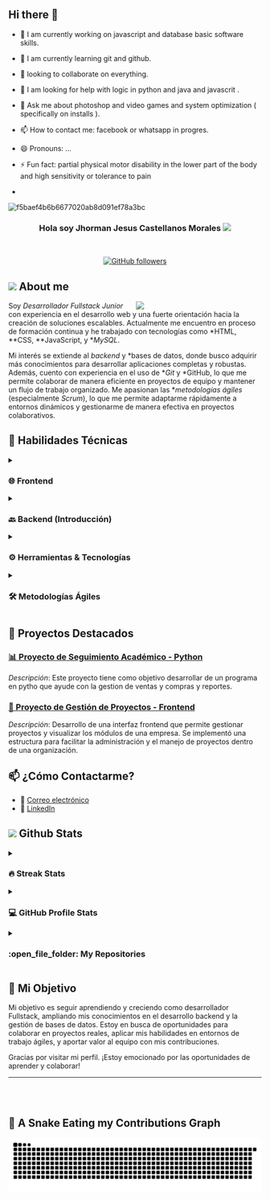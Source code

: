 ## Hi there 👋

- 🔭 I am currently working on javascript and database basic software skills.
- 🌱 I am currently learning git and github. 
- 👯 looking to collaborate on everything.
- 🤔 I am looking for help with logic in python and java and javascrit .
- 💬 Ask me about photoshop and video games and system optimization ( specifically on installs ).
- 📫 How to contact me: facebook or whatsapp in progres.
- 😄 Pronouns: ...
- ⚡ Fun fact:  partial physical motor disability in the lower part of the body and high sensitivity or tolerance to pain

- <p align = "center">
![f5baef4b6b6677020ab8d091ef78a3bc](https://github.com/user-attachments/assets/5ea7c6fb-2819-41db-abec-9c97a750e68e)
</p>
<div align="center">
	
### Hola soy Jhorman Jesus Castellanos Morales <img src="https://media.giphy.com/media/hvRJCLFzcasrR4ia7z/giphy.gif" width="25px">

</div>

<br>

<div align="center">
  
[![GitHub followers](https://img.shields.io/github/followers/DiegoAlexanderGarcia?label=Follow&style=social)]([https://github.com/DiegoAlexanderGarcia](https://github.com/Jhormancastella))

</div>

## <picture><img src = "https://github.com/7oSkaaa/7oSkaaa/blob/main/Images/about_me.gif?raw=true" width = 50px></picture> About me

<picture> <img align="right" src="https://github.com/7oSkaaa/7oSkaaa/blob/main/Images/Right_Side.gif?raw=true" width = 250px></picture>

Soy *Desarrollador Fullstack Junior* con experiencia en el desarrollo web y una fuerte orientación hacia la creación de soluciones escalables. Actualmente me encuentro en proceso de formación continua y he trabajado con tecnologías como *HTML, **CSS, **JavaScript, y **MySQL*. 

Mi interés se extiende al *backend* y *bases de datos, donde busco adquirir más conocimientos para desarrollar aplicaciones completas y robustas. Además, cuento con experiencia en el uso de **Git* y *GitHub, lo que me permite colaborar de manera eficiente en proyectos de equipo y mantener un flujo de trabajo organizado. Me apasionan las **metodologías ágiles* (especialmente *Scrum*), lo que me permite adaptarme rápidamente a entornos dinámicos y gestionarme de manera efectiva en proyectos colaborativos.

## 🔧 Habilidades Técnicas

<details><summary>

### 🌐 Frontend 
</summary>

- *HTML*  
  ![HTML](https://img.shields.io/badge/HTML-5-FF5733?logo=html5)
- *CSS*  
  ![CSS](https://img.shields.io/badge/CSS-3-2965F1?logo=css3)
- *JavaScript*  
  ![JavaScript](https://img.shields.io/badge/JavaScript-ES6-F7DF1E?logo=javascript)

</details>

<details><summary>
	
### 🔙 Backend (Introducción)
</summary>

- *MySQL*  
  ![MySQL](https://img.shields.io/badge/MySQL-8.0-4479A1?logo=mysql)
- *Version Control (Git)*  
  ![Version Control](https://img.shields.io/badge/Version%20Control-Git-4C1B8A?logo=git)

</details>

<details><summary>

### ⚙ Herramientas & Tecnologías
</summary>

- *Git* y *GitHub* (Control de versiones)  
  ![Git](https://img.shields.io/badge/Git-F05032?logo=git&logoColor=white)  
  ![GitHub](https://img.shields.io/badge/GitHub-181717?logo=github&logoColor=white)
- *VS Code* (Editor de código)  
  ![VS Code](https://img.shields.io/badge/VS%20Code-007ACC?logo=visualstudiocode&logoColor=white)
- *MySQL Workbench* (Gestión de bases de datos)  
  ![MySQL Workbench](https://img.shields.io/badge/MySQL%20Workbench-4479A1?logo=mysql&logoColor=white)

</details>

<details><summary>

### 🛠 Metodologías Ágiles
</summary>

- *Scrum*  
  ![Scrum](https://img.shields.io/badge/Scrum-FF6600?logo=trello&logoColor=white)
- *Kanban*  
  ![Kanban](https://img.shields.io/badge/Kanban-0079BF?logo=trello&logoColor=white)

</details>


  
## 🚀 Proyectos Destacados


### [📊 Proyecto de Seguimiento Académico - Python]([https://github.com/CamiloMachuca/Proyecto_pythom_MachucaCamilo_GarciaDiego.git](https://github.com/Jhormancastella/TrabajoPython_-jhormanjesuscastellanosmorales))  
*Descripción*: Este proyecto tiene como objetivo desarrollar de un programa en pytho que ayude con la gestion de ventas y compras y reportes.

### [🔧 Proyecto de Gestión de Proyectos - Frontend](https://github.com/JhonatanOmana/PROYECTO-FILTRO_GARCIADIEGO_OMA-AJHONATAN.git)  
*Descripción*: Desarrollo de una interfaz frontend que permite gestionar proyectos y visualizar los módulos de una empresa. Se implementó una estructura para facilitar la administración y el manejo de proyectos dentro de una organización.



## 📫 ¿Cómo Contactarme?

- 📧 [Correo electrónico](mailto:jesusjhorman123@gmail.com)  
- 💬 [LinkedIn](https://www.linkedin.com/in/jhorman-jesus-castellanos-morales-245b97261/) 



## <picture> <img src = "https://github.com/7oSkaaa/7oSkaaa/blob/main/Images/Statistics.gif?raw=true" width = 60px>  </picture> Github Stats

<details><summary><h3> 🔥 Streak Stats</h3></summary>

----
<p align="center">
<a href="https://git.io/streak-stats"><img src="https://streak-stats.demolab.com?user=Jhormancastella&theme=dark&hide_border=true&locale=es&exclude_days=Tue" alt="GitHub Streak" /></a>
</p>

</details>
  
<details><summary><h3>💻 GitHub Profile Stats</h3></summary>

----
	
<p align="center">
    <a href="https://github.com/anuraghazra/github-readme-stats">
	    <img alt="7oSkaaa's Github Stats" src="https://github-readme-stats.vercel.app/api?username=DiegoAlexanderGarcia&show_icons=true&count_private=true&locale=en&theme=tokyonight&layout=compact" height="230px"/></a>
	  <img src="https://github-readme-stats.vercel.app/api/top-langs?username=DiegoAlexanderGarcia&langs_count=10&show_icons=true&locale=en&theme=tokyonight" alt="DiegoAlexanderGarcia" height="230px"/>
<br/>

  <b>Note:</b> Top languages is only a metric of the languages my public code consists of and doesn't reflect experience or skill level.
  </p>
</details>

	
<details><summary><h3> :open_file_folder: My Repositories </h3></summary>

----
	
<div>
  <p align="center">
	<a href="https://github.com/7oSkaaa/LeetCode_DailyChallenge_2023">
      		<img src="https://github-readme-stats.vercel.app/api/pin/?username=7oSkaaa&repo=LeetCode_DailyChallenge_2023&theme=tokyonight" alt="GitHub Stats" />
    	</a>
	<a href="https://github.com/7oSkaaa/Ahmed-Hossam">
      		<img src="https://github-readme-stats.vercel.app/api/pin/?username=7oSkaaa&repo=Ahmed-Hossam&theme=tokyonight" alt="GitHub Stats" />
    	</a>
    	<a href="https://github.com/7oSkaaa/Strees_Testing">
      		<img src="https://github-readme-stats.vercel.app/api/pin/?username=7oSkaaa&repo=Strees_Testing&theme=tokyonight" alt="GitHub Stats" />
    	</a>
    	<a href="https://github.com/7oSkaaa/CP-Templates">
      		<img src="https://github-readme-stats.vercel.app/api/pin/?username=7oSkaaa&repo=CP-Templates&theme=tokyonight" alt="GitHub Stats" />
    	</a>
    	<a href="https://github.com/7oSkaaa/Codeforces-Polygon-Template">
      		<img src="https://github-readme-stats.vercel.app/api/pin/?username=7oSkaaa&repo=Codeforces-Polygon-Template&theme=tokyonight" alt="GitHub Stats" />
    	</a>
	<a href="https://github.com/7oSkaaa/Some-Linux-Commands">
      		<img src="https://github-readme-stats.vercel.app/api/pin/?username=7oSkaaa&repo=Some-Linux-Commands&theme=tokyonight" alt="GitHub Stats" />
    	</a>
	<a href="https://github.com/7oSkaaa/Shorten-Link">
      		<img src="https://github-readme-stats.vercel.app/api/pin/?username=7oSkaaa&repo=Shorten-Link&theme=tokyonight" alt="GitHub Stats" />
    	</a>
	<a href="https://github.com/7oSkaaa/7oSkaaa">
      		<img src="https://github-readme-stats.vercel.app/api/pin/?username=7oSkaaa&repo=7oSkaaa&theme=tokyonight" alt="GitHub Stats" />
    	</a>
	<a href="https://github.com/7oSkaaa/Competitive-Programming-Session-Content">
      		<img src="https://github-readme-stats.vercel.app/api/pin/?username=7oSkaaa&repo=Competitive-Programming-Session-Content&theme=tokyonight" alt="GitHub Stats" />
    	</a>
	<a href="https://github.com/7oSkaaa/VS-Code-for-CP">
      		<img src="https://github-readme-stats.vercel.app/api/pin/?username=7oSkaaa&repo=VS-Code-for-CP&theme=tokyonight" alt="GitHub Stats" />
    	</a>
	<a href="https://github.com/7oSkaaa/Sorting-Algorithms">
      		<img src="https://github-readme-stats.vercel.app/api/pin/?username=7oSkaaa&repo=Sorting-Algorithms&theme=tokyonight" alt="GitHub Stats" />
    	</a>
	<a href="https://github.com/7oSkaaa/board-link-generator">
      		<img src="https://github-readme-stats.vercel.app/api/pin/?username=7oSkaaa&repo=board-link-generator&theme=tokyonight" alt="GitHub Stats" />
    	</a>
	<a href="https://github.com/7oSkaaa/Tic-Tac-Toe-GUI">
      		<img src="https://github-readme-stats.vercel.app/api/pin/?username=7oSkaaa&repo=Tic-Tac-Toe-GUI&theme=tokyonight" alt="GitHub Stats" />
    	</a>
	<a href="https://github.com/7oSkaaa/PhoneBook-System">
      		<img src="https://github-readme-stats.vercel.app/api/pin/?username=7oSkaaa&repo=PhoneBook-System&theme=tokyonight" alt="GitHub Stats" />
    	</a>
	<a href="https://github.com/7oSkaaa/Codeforces-Sheet-Generator">
      		<img src="https://github-readme-stats.vercel.app/api/pin/?username=7oSkaaa&repo=Codeforces-Sheet-Generator&theme=tokyonight" alt="GitHub Stats" />
    	</a>
	<a href="https://github.com/7oSkaaa/CP-Calendar">
      		<img src="https://github-readme-stats.vercel.app/api/pin/?username=7oSkaaa&repo=CP-Calendar&theme=tokyonight" alt="GitHub Stats" />
    	</a>
	<a href="https://github.com/7oSkaaa/Codeforces-Friends-Script">
      		<img src="https://github-readme-stats.vercel.app/api/pin/?username=7oSkaaa&repo=Codeforces-Friends-Script&theme=tokyonight" alt="GitHub Stats" />
    	</a>
	<a href="https://github.com/7oSkaaa/vJudge-Board-Scrapper">
      		<img src="https://github-readme-stats.vercel.app/api/pin/?username=7oSkaaa&repo=vJudge-Board-Scrapper&theme=tokyonight" alt="GitHub Stats" />
    	</a>
	<a href="https://github.com/7oSkaaa/CP-Templates-Snippets">
      		<img src="https://github-readme-stats.vercel.app/api/pin/?username=7oSkaaa&repo=CP-Templates-Snippets&theme=tokyonight" alt="GitHub Stats" />
    	</a>
	<a href="https://github.com/7oSkaaa/Udemy-Website">
      		<img src="https://github-readme-stats.vercel.app/api/pin/?username=7oSkaaa&repo=Udemy-Website&theme=tokyonight" alt="GitHub Stats" />
    	</a>
  </p>
</div>
</details>

## 🌱 Mi Objetivo

Mi objetivo es seguir aprendiendo y creciendo como desarrollador Fullstack, ampliando mis conocimientos en el desarrollo backend y la gestión de bases de datos. Estoy en busca de oportunidades para colaborar en proyectos reales, aplicar mis habilidades en entornos de trabajo ágiles, y aportar valor al equipo con mis contribuciones.

Gracias por visitar mi perfil. ¡Estoy emocionado por las oportunidades de aprender y colaborar!

---

</br></br>
	
## 🐍 A Snake Eating my Contributions Graph
	
<p align = "center">
	<img src = "https://github.com/7oSkaaa/7oSkaaa/blob/output/github-contribution-grid-snake.svg?" alt = "Snake Game"/>
</p>
